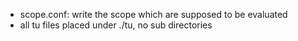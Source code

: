 * scope.conf: write the scope which are supposed to be evaluated
* all tu files placed under ./tu, no sub directories
